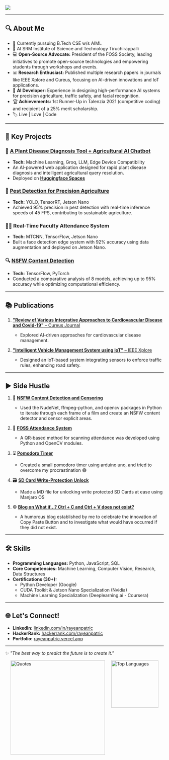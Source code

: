 [![](https://visitcount.itsvg.in/api?id=rayeanpatric&label=Views&color=10&icon=5&pretty=true)](https://visitcount.itsvg.in)

---

## 🔍 About Me

- 📖 Currently pursuing B.Tech CSE w/s AIML
- 🏫 At SRM Institute of Science and Technology Tiruchirappalli
- 💻 **Open-Source Advocate:** President of the FOSS Society, leading initiatives to promote open-source technologies and empowering students through workshops and events.
- 📊 **Research Enthusiast:** Published multiple research papers in journals like IEEE Xplore and Cureus, focusing on AI-driven innovations and IoT applications.
- 🤖 **AI Developer:** Experience in designing high-performance AI systems for precision agriculture, traffic safety, and facial recognition.
- 🏆 **Achievements:** 1st Runner-Up in Talenzia 2021 (competitive coding) and recipient of a 25% merit scholarship.
- 🏷️ Live | Love | Code

---

## 🌟 Key Projects

### 🚜 [**A Plant Disease Diagnosis Tool + Agricultural AI Chatbot**](https://github.com/rayeanpatric/PlantDoctor.git)
- **Tech:** Machine Learning, Groq, LLM, Edge Device Compatibility  
- An AI-powered web application designed for rapid plant disease diagnosis and intelligent agricultural query resolution.
- Deployed on [**Huggingface Spaces**](https://huggingface.co/spaces/rayeanpatric/PlantDoctor)

### 🚜 [**Pest Detection for Precision Agriculture**](https://github.com/rayeanpatric/pest_detection.git)
- **Tech:** YOLO, TensorRT, Jetson Nano  
- Achieved 95% precision in pest detection with real-time inference speeds of 45 FPS, contributing to sustainable agriculture.

### 🧑‍🏫 **Real-Time Faculty Attendance System**
- **Tech:** MTCNN, TensorFlow, Jetson Nano  
- Built a face detection edge system with 92% accuracy using data augmentation and deployed on Jetson Nano.

### 🔍 [**NSFW Content Detection**](https://github.com/rayeanpatric/nsfw_comparison_analysis.git)
- **Tech:** TensorFlow, PyTorch  
- Conducted a comparative analysis of 8 models, achieving up to 95% accuracy while optimizing computational efficiency.

---

## 📚 Publications

1. [**"Review of Various Integrative Approaches to Cardiovascular Disease and Covid-19"** – Cureus Journal](https://doi.org/10.7759/s44389-024-00191-w)
   - Explored AI-driven approaches for cardiovascular disease management.

3. [**"Intelligent Vehicle Management System using IoT"** – IEEE Xplore](https://doi.org/10.1109/ICESC60852.2024.10689810)
   - Designed an IoT-based system integrating sensors to enforce traffic rules, enhancing road safety.

---
## ▶️ Side Hustle

1. 🔞 [**NSFW Content Detection and Censoring**](https://github.com/rayeanpatric/nsfw_detection.git)
   - Used the NudeNet, ffmpeg-python, and opencv packages in Python to iterate through each frame of a film and create an NSFW content detector and censor explicit areas.
  
2. 🙋 [**FOSS Attendance System**](https://github.com/rayeanpatric/foss-attendance-scanner)
   - A QR-based method for scanning attendance was developed using Python and OpenCV modules. 

3. ⌛ [**Pomodoro Timer**](https://github.com/rayeanpatric/pomodoro-timer.git)
   - Created a small pomodoro timer using arduino uno, and tried to overcome my procrastination 😅

4. 🗃️ [**SD Card Write-Protection Unlock**](https://github.com/rayeanpatric/sd-card-unlock.git)
   - Made a MD file for unlocking write protected SD Cards at ease using Manjaro OS
  
5. ©️ [**Blog on What if...? Ctrl + C and Ctrl + V does not exist?**](https://medium.com/@patricrayean/what-if-ctrl-c-ctrl-v-didnt-exist-3ad4efb23ce2)
   - A humorous blog established by me to celebrate the innovation of Copy Paste Button and to investigate what would have occurred if they did not exist.

---

## 🛠️ Skills

- **Programming Languages:** Python, JavaScript, SQL  
- **Core Competencies:** Machine Learning, Computer Vision, Research, Data Structures  
- **Certifications (30+):**  
  - Python Developer (Google)  
  - CUDA Toolkit & Jetson Nano Specialization (Nvidia)  
  - Machine Learning Specialization (Deeplearning.ai - Coursera)  

---

## 🌐 Let's Connect!

- **LinkedIn:** [linkedin.com/in/rayeanpatric](https://linkedin.com/in/rayeanpatric)  
- **HackerRank:** [hackerrank.com/rayeanpatric](https://hackerrank.com/rayeanpatric)
- **Portfolio:** [rayeanpatric.vercel.app](https://rayeanpatric.vercel.app/)

---
✨ *"The best way to predict the future is to create it."*

<div style="display: flex; justify-content: center; align-items: flex-start; gap: 20px;">
  <img src="https://quotes-github-readme.vercel.app/api?type=vetical&theme=tokyonight" alt="Quotes" style="height: 300px;" />
  <img src="https://github-readme-stats.vercel.app/api/top-langs/?username=rayeanpatric&theme=synthwave&hide_border=true&include_all_commits=true&count_private=true&layout=compact" alt="Top Languages" style="height: 150px;" />
</div>

